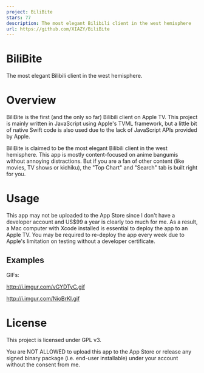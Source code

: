 ```yaml
---
project: BiliBite
stars: 77
description: The most elegant Bilibili client in the west hemisphere
url: https://github.com/XIAZY/BiliBite
---
```


BiliBite
========

The most elegant Bilibili client in the west hemisphere.

Overview
========

BiliBite is the first (and the only so far) Bilibili client on Apple TV. This project is mainly written in JavaScript using Apple's TVML framework, but a little bit of native Swift code is also used due to the lack of JavaScript APIs provided by Apple.

BiliBite is claimed to be the most elegant Bilibili client in the west hemisphere. This app is mostly content-focused on anime bangumis without annoying distractions. But if you are a fan of other content (like movies, TV shows or kichiku), the "Top Chart" and "Search" tab is built right for you.

Usage
=====

This app may not be uploaded to the App Store since I don't have a developer account and US$99 a year is clearly too much for me. As a result, a Mac computer with Xcode installed is essential to deploy the app to an Apple TV. You may be required to re-deploy the app every week due to Apple's limitation on testing without a developer certificate.

Examples
--------

GIFs:

http://i.imgur.com/vGYDTyC.gif

http://i.imgur.com/NioBrKl.gif

License
=======

This project is licensed under GPL v3.

You are NOT ALLOWED to upload this app to the App Store or release any signed binary package (i.e. end-user installable) under your account without the consent from me.
